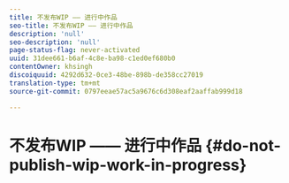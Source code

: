 ```yaml
---
title: 不发布WIP —— 进行中作品
seo-title: 不发布WIP —— 进行中作品
description: 'null'
seo-description: 'null'
page-status-flag: never-activated
uuid: 31dee661-b6af-4c8e-ba98-c1ed0ef680b0
contentOwner: khsingh
discoiquuid: 4292d632-0ce3-48be-898b-de358cc27019
translation-type: tm+mt
source-git-commit: 0797eeae57ac5a9676c6d308eaf2aaffab999d18

---
```



# 不发布WIP —— 进行中作品 {#do-not-publish-wip-work-in-progress}

